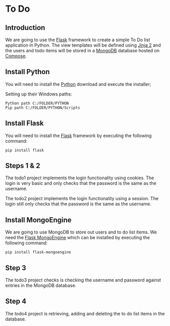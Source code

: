 # To Do

## Introduction

We are going to use the [Flask](http://flask.pocoo.org/) framework to create a simple To Do list
application in Python. The view templates will be defined using [Jinja 2](http://jinja.pocoo.org/docs/dev/templates/)
and the users and todo items will be stored in a [MongoDB](https://www.mongodb.org/) database hosted
on [Compose](http://www.compose.io).

## Install Python

You will need to install the [Python](https://www.python.org/downloads/) download and execute the installer;

Setting up their Windows paths:
```
Python path C:/FOLDER/PYTHON
Pip path C:/FOLDER/PYTHON/Scripts
```



## Install Flask

You will need to install the [Flask](http://flask.pocoo.org/) framework by executing the following command:

```
pip install flask
```

## Steps 1 & 2

The todo1 project implements the login functionality using cookies. The login is very basic and
only checks that the password is the same as the username.

The todo2 project implements the login functionality using a session. The login still only checks
that the password is the same as the username.

## Install MongoEngine

We are going to use MongoDB to store out users and to do list items. We need the 
[Flask MongoEngine](https://flask-mongoengine.readthedocs.org/en/latest/) which can be 
installed by executing the following command:

```
pip install flask-mongoengine
```

## Step 3

The todo3 project checks is checking the username and password against entries in the MongoDB
database.

## Step 4

The todo4 project is retrieving, adding and deleting the to do list items in the database.
